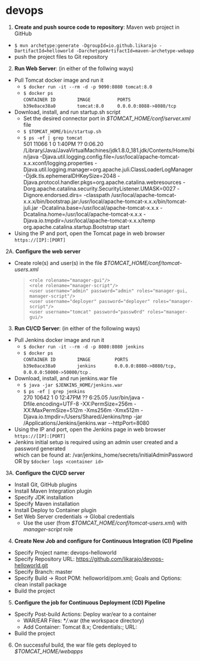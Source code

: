 # devops
1. **Create and push source code to repository**: Maven web project in GitHub
* `$ mvn archetype:generate -DgroupId=io.github.likarajo -DartifactId=helloworld -DarchetypeArtifactId=maven-archetype-webapp`
* push the project files to Git repository

2. **Run Web Server**: (in either of the follwing ways)
* Pull Tomcat docker image and run it
  * `$ docker run -it --rm -d -p 9090:8080 tomcat:8.0`
  * `$ docker ps`  
  `CONTAINER ID        IMAGE          PORTS`  
  `b39e0ace38a0        tomcat:8.0     0.0.0.0:8088->8080/tcp`
* Download, install, and run startup.sh script
  * Set the desired connector port in *$TOMCAT_HOME/conf/server.xml* file
  * `$ $TOMCAT_HOME/bin/startup.sh`
  * `$ ps -ef | grep tomcat`  
 501 11066     1   0  1:40PM ??         0:06.20 /Library/Java/JavaVirtualMachines/jdk1.8.0_181.jdk/Contents/Home/bin/java -Djava.util.logging.config.file=/usr/local/apache-tomcat-x.x.xconf/logging.properties -Djava.util.logging.manager=org.apache.juli.ClassLoaderLogManager -Djdk.tls.ephemeralDHKeySize=2048 -Djava.protocol.handler.pkgs=org.apache.catalina.webresources -Dorg.apache.catalina.security.SecurityListener.UMASK=0027 -Dignore.endorsed.dirs= -classpath /usr/local/apache-tomcat-x.x.x/bin/bootstrap.jar:/usr/local/apache-tomcat-x.x.x/bin/tomcat-juli.jar -Dcatalina.base=/usr/local/apache-tomcat-x.x.x -Dcatalina.home=/usr/local/apache-tomcat-x.x.x -Djava.io.tmpdir=/usr/local/apache-tomcat-x.x.x/temp org.apache.catalina.startup.Bootstrap start 
* Using the IP and port, open the Tomcat page in web browser  
`https://[IP]:[PORT]`

2A. **Configure the web server**
* Create role(s) and user(s) in the file *$TOMCAT_HOME/conf/tomcat-users.xml*  
  >`<role rolename="manager-gui"/>`  
  `<role rolename="manager-script"/>`  
  `<user username="admin" password="admin" roles="manager-gui, manager-script"/>`  
  `<user username="deployer" password="deployer" roles="manager-script"/>`  
  `<user username="tomcat" password="passw0rd" roles="manager-gui/>`

3. **Run CI/CD Server**: (in either of the following ways)
* Pull Jenkins docker image and run it
  * `$ docker run -it --rm -d -p 8080:8080 jenkins`    
  * `$ docker ps`  
  `CONTAINER ID        IMAGE         PORTS`  
  `b39e0ace38a0        jenkins       0.0.0.0:8080->8080/tcp, 0.0.0.0:50000->50000/tcp` . 
* Download, install, and run jenkins.war file
  * `$ java -jar $JENKINS_HOME/jenkins.war`
  * `$ ps -ef | grep jenkins`  
270 10642     1   0 12:47PM ??         6:25.05 /usr/bin/java -Dfile.encoding=UTF-8 -XX:PermSize=256m -XX:MaxPermSize=512m -Xms256m -Xmx512m -Djava.io.tmpdir=/Users/Shared/Jenkins/tmp -jar /Applications/Jenkins/jenkins.war --httpPort=8080
* Using the IP and port, open the Jenkins page in web browser    
`https://[IP]:[PORT]`
* Jenkins initial setup is required using an admin user created and a password generated   
which can be found at: /var/jenkins_home/secrets/initialAdminPassword OR by `$docker logs <container id>` 

3A. **Configure the CI/CD server**
* Install Git, GitHub plugins
* Install Maven Integration plugin
* Specify JDK installation
* Specify Maven installation
* Install Deploy to Container plugin
* Set Web Server credentials -> Global credentials
  * Use the user (from *$TOMCAT_HOME/conf/tomcat-users.xml*) with *manager-script* role

4. **Create New Job and configure for Continuous Integration (CI) Pipeline**
* Specify Project name: devops-helloworld
* Specify Repository URL: https://github.com/likarajo/devops-helloworld.git
* Specify Branch: master
* Specify Build -> Root POM: helloworld/pom.xml; Goals and Options: clean install package
* Build the project

5. **Configure the job for Continuous Deployment (CD) Pipeline**
* Specify Post-build Actions: Deploy war/ear to a container
  * WAR/EAR Files: \**/*.war (the workspace directory)
  * Add Container: Tomcat 8.x; Credentials:<of manager-script user>; URL:<ip and port>
* Build the project
 
6. On successful build, the war file gets deployed to *$TOMCAT_HOME/webapps*

 




